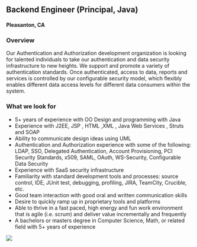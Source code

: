 ## Backend Engineer (Principal, Java)
#### Pleasanton, CA

### Overview
Our Authentication and Authorization development organization is looking for talented individuals to take our authentication and data security infrastructure to new heights. We support and promote a variety of authentication standards. Once authenticated, access to data, reports and services is controlled by our configurable security model, which flexibly enables different data access levels for different data consumers within the system.

### What we look for
+	5+ years of experience with OO Design and programming with Java
+	Experience with J2EE, JSP , HTML ,XML , Java Web Services , Struts  and SOAP 
+	Ability to communicate design ideas using UML
+	Authentication and Authorization experience with some of the following: LDAP, SSO, Delegated Authentication, Account Provisioning, PCI Security Standards, x509, SAML, OAuth, WS-Security, Configurable Data Security
+	Experience with SaaS security infrastructure
+	Familiarity with standard development tools and processes: source control, IDE, JUnit test, debugging, profiling, JIRA, TeamCity, Crucible, etc.
+	Good team interaction with good oral and written communication skills
+	Desire to quickly ramp up in proprietary tools and platforms
+	Able to thrive in a fast paced, high energy and fun work environment that is agile (i.e. scrum) and deliver value incrementally and frequently
+	A bachelors or masters degree in Computer Science, Math, or related field with 5+ years of experience


[<img src='https://dabuttonfactory.com/button.png?t=Learn+More&f=Calibri-Bold&ts=24&tc=fff&hp=20&vp=8&c=5&bgt=unicolored&bgc=29aafe'>](https://letsrockit.co/job/v29ya2rheq-backend-engineer-principal-java)

